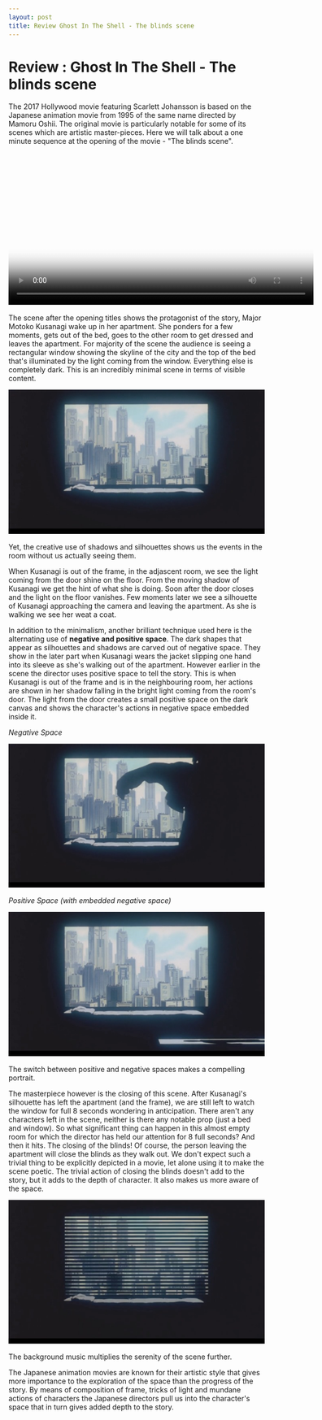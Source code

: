 ```yaml
---
layout: post
title: Review Ghost In The Shell - The blinds scene
---
```


Review : Ghost In The Shell - The blinds scene
===

The 2017 Hollywood movie featuring Scarlett Johansson is based on the Japanese animation movie from 1995 of the same name directed by Mamoru Oshii. The original movie is particularly notable for some of its scenes which are artistic master-pieces. Here we will talk about a one minute sequence at the opening of the movie - "The blinds scene".

<video width="600px" src="/videos/Ghost-In-The-Shell.webm" poster="/images/review-ghost-in-the-shell/watching-out-the-window.jpg" controls></video>


The scene after the opening titles shows the protagonist of the story, Major Motoko Kusanagi wake up in her apartment. She ponders for a few moments, gets out of the bed, goes to the other room to get dressed and leaves the apartment. For majority of the scene the audience is seeing a rectangular window showing the skyline of the city and the top of the bed that's illuminated by the light coming from the window. Everything else is completely dark. This is an incredibly minimal scene in terms of visible content.

<img src="/images/review-ghost-in-the-shell/window-and-bed.jpg"/>

Yet, the creative use of shadows and silhouettes shows us the events in the room without us actually seeing them.

When Kusanagi is out of the frame, in the adjascent room, we see the light coming from the door shine on the floor. From the moving shadow of Kusanagi we get the hint of what she is doing. Soon after the door closes and the light on the floor vanishes. Few moments later we see a silhouette of Kusanagi approaching the camera and leaving the apartment. As she is walking we see her weat a coat.

In addition to the minimalism, another brilliant technique used here is the alternating use of **negative and positive space**. The dark shapes that appear as silhouettes and shadows are carved out of negative space. They show in the later part when Kusanagi wears the jacket slipping one hand into its sleeve as she's walking out of the apartment. However earlier in the scene the director uses positive space to tell the story. This is when Kusanagi is out of the frame and is in the neighbouring room, her actions are shown in her shadow falling in the bright light coming from the room's door. The light from the door creates a small positive space on the dark canvas and shows the character's actions in negative space embedded inside it.

*Negative Space*

<img src="/images/review-ghost-in-the-shell/negative-space.jpg"/>

*Positive Space (with embedded negative space)*

<img src="/images/review-ghost-in-the-shell/positive-space.jpg"/>

The switch between positive and negative spaces makes a compelling portrait.

The masterpiece however is the closing of this scene. After Kusanagi's silhouette has left the apartment (and the frame), we are still left to watch the window for full 8 seconds wondering in anticipation. There aren't any characters left in the scene, neither is there any notable prop (just a bed and window). So what significant thing can happen in this almost empty room for which the director has held our attention for 8 full seconds? And then it hits. The closing of the blinds! Of course, the person leaving the apartment will close the blinds as they walk out. We don't expect such a trivial thing to be explicitly depicted in a movie, let alone using it to make the scene poetic. The trivial action of closing the blinds doesn't add to the story, but it adds to the depth of character. It also makes us more aware of the space.

<img src="/images/review-ghost-in-the-shell/blinds.jpg"/>

The background music multiplies the serenity of the scene further.

The Japanese animation movies are known for their artistic style that gives more importance to the exploration of the space than the progress of the story. By means of composition of frame, tricks of light and mundane actions of characters the Japanese directors pull us into the character's space that in turn gives added depth to the story.


